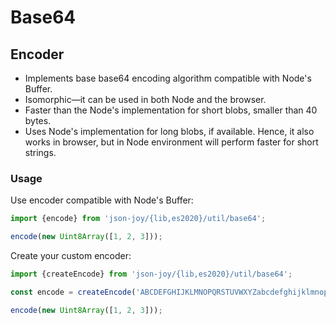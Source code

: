 # Base64


## Encoder

- Implements base base64 encoding algorithm compatible with Node's Buffer.
- Isomorphic&mdash;it can be used in both Node and the browser.
- Faster than the Node's implementation for short blobs, smaller than 40 bytes.
- Uses Node's implementation for long blobs, if available. Hence, it also works
  in browser, but in Node environment will perform faster for short strings.


### Usage

Use encoder compatible with Node's Buffer:

```ts
import {encode} from 'json-joy/{lib,es2020}/util/base64';

encode(new Uint8Array([1, 2, 3]));
```

Create your custom encoder:

```ts
import {createEncode} from 'json-joy/{lib,es2020}/util/base64';

const encode = createEncode('ABCDEFGHIJKLMNOPQRSTUVWXYZabcdefghijklmnopqrstuvwxyz0123456789+_');

encode(new Uint8Array([1, 2, 3]));
```
